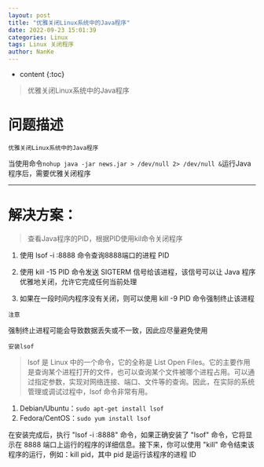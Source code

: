 ```yaml
---
layout: post
title: "优雅关闭Linux系统中的Java程序"
date: 2022-09-23 15:01:39
categories: Linux
tags: Linux 关闭程序
author: NanKe
---
```


* content
{:toc}
> 优雅关闭Linux系统中的Java程序

# 问题描述

`优雅关闭Linux系统中的Java程序`

当使用命令`nohup java -jar news.jar > /dev/null 2> /dev/null &`运行Java程序后，需要优雅关闭程序

---

# 解决方案：
>查看Java程序的PID，根据PID使用kil命令关闭程序

1. 使用 lsof -i :8888 命令查询8888端口的进程 PID

2. 使用 kill -15 PID 命令发送 SIGTERM 信号给该进程，该信号可以让 Java 程序优雅地关闭，允许它完成任何当前处理

3. 如果在一段时间内程序没有关闭，则可以使用 kill -9 PID 命令强制终止该进程

`注意`

强制终止进程可能会导致数据丢失或不一致，因此应尽量避免使用

`安装lsof`

>lsof 是 Linux 中的一个命令，它的全称是 List Open Files。它的主要作用是查询某个进程打开的文件，也可以查询某个文件被哪个进程占用。可以通过指定参数，实现对网络连接、端口、文件等的查询。因此，在实际的系统管理或调试过程中，lsof 命令非常有用。

1. Debian/Ubuntu：`sudo apt-get install lsof`
2. Fedora/CentOS：`sudo yum install lsof`

在安装完成后，执行 "lsof -i :8888" 命令，如果正确安装了 "lsof" 命令，它将显示在 8888 端口上运行的程序的详细信息。接下来，你可以使用 "kill" 命令结束该程序的运行，例如：kill pid，其中 pid 是运行该程序的进程 ID
